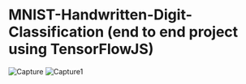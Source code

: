 # MNIST-Handwritten-Digit-Classification  (end to end project using TensorFlowJS)
![Capture](https://user-images.githubusercontent.com/67506414/96346623-66d30900-10ba-11eb-8e56-12498dcc4ec6.PNG)
![Capture1](https://user-images.githubusercontent.com/67506414/96346636-7f432380-10ba-11eb-95c1-52ede49233d8.PNG)
